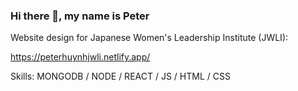 ### Hi there 👋, my name is Peter

Website design for Japanese Women's Leadership Institute (JWLI): 

https://peterhuynhjwli.netlify.app/

Skills: MONGODB / NODE / REACT / JS / HTML / CSS
